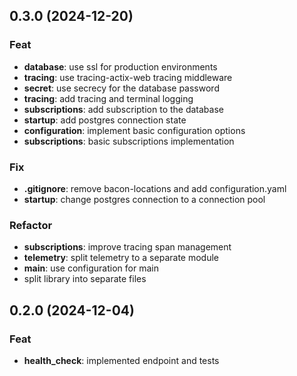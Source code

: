 ## 0.3.0 (2024-12-20)

### Feat

- **database**: use ssl for production environments
- **tracing**: use tracing-actix-web tracing middleware
- **secret**: use secrecy for the database password
- **tracing**: add tracing and terminal logging
- **subscriptions**: add subscription to the database
- **startup**: add postgres connection state
- **configuration**: implement basic configuration options
- **subscriptions**: basic subscriptions implementation

### Fix

- **.gitignore**: remove bacon-locations and add configuration.yaml
- **startup**: change postgres connection to a connection pool

### Refactor

- **subscriptions**: improve tracing span management
- **telemetry**: split telemetry to a separate module
- **main**: use configuration for main
- split library into separate files

## 0.2.0 (2024-12-04)

### Feat

- **health_check**: implemented endpoint and tests
